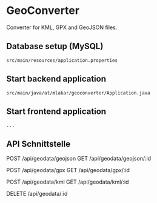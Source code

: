 # GeoConverter

Converter for KML, GPX and GeoJSON files.


## Database setup (MySQL)


	src/main/resources/application.properties

## Start backend application

	src/main/java/at/mlakar/geoconverter/Application.java


## Start frontend application

	...


## API Schnittstelle

POST /api/geodata/geojson
GET /api/geodata/geojson/:id

POST /api/geodata/gpx
GET /api/geodata/gpx/:id

POST /api/geodata/kml
GET /api/geodata/kml/:id

DELETE /api/geodata/:id
